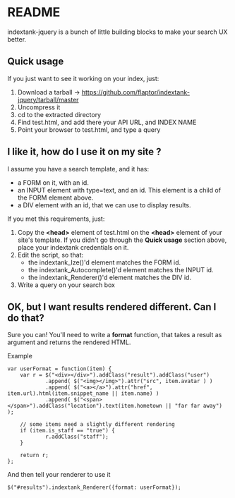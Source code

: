 # README

indextank-jquery is a bunch of little building blocks to make your search UX better.

## Quick usage

If you just want to see it working on your index, just:

1. Download a tarball -> https://github.com/flaptor/indextank-jquery/tarball/master
2. Uncompress it
3. cd to the extracted directory
4. Find test.html, and add there your API URL, and INDEX NAME
5. Point your browser to test.html, and type a query

## I like it, how do I use it on my site ? 

I assume you have a search template, and it has:

- a FORM on it, with an id.
- an INPUT element with type=text, and an id. This element is a child of the FORM element above.
- a DIV element with an id, that we can use to display results.

If you met this requirements, just:

1. Copy the **&lt;head&gt;** element of test.html on the **&lt;head&gt;** element of your site's template. If you didn't go through the **Quick usage** section above, place your indextank credentials on it.
2. Edit the script, so that:
    - the indextank_Ize()'d element matches the FORM id.
    - the indextank_Autocomplete()'d element matches the INPUT id.
    - the indextank_Renderer()'d element matches the DIV id.
3. Write a query on your search box

## OK, but I want results rendered different. Can I do that?

Sure you can!
You'll need to write a **format** function, that takes a result as argument and returns the rendered HTML. 

Example

    var userFormat = function(item) {
        var r = $("<div></div>").addClass("result").addClass("user")
                .append( $("<img></img>").attr("src", item.avatar ) )
                .append( $("<a></a>").attr("href", item.url).html(item.snippet_name || item.name) )
                .append( $("<span></span>").addClass("location").text(item.hometown || "far far away") );

        // some items need a slightly different rendering
        if (item.is_staff == "true") {
                r.addClass("staff");
        } 

        return r;
    };

And then tell your renderer to use it

    $("#results").indextank_Renderer({format: userFormat});

